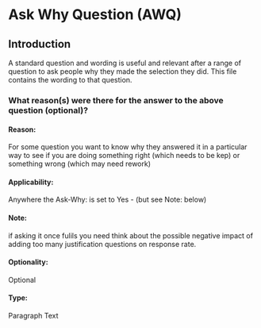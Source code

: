 # Ask Why Question (AWQ)

## Introduction
A standard question and wording is useful and relevant after a range of question to ask people why they made the selection they did. This file contains the wording to that question.

### What reason(s) were there for the answer to the above question (optional)?

#### Reason:
For some question you want to know why they answered it in a particular way to see if you are doing something right (which needs to be kep) or something wrong (which may need rework)

#### Applicability:
Anywhere the Ask-Why: is set to Yes - (but see Note: below)

#### Note: 
if asking it once fulils you need think about the possible negative impact of adding too many justification questions on response rate.

#### Optionality:
Optional

#### Type:
Paragraph Text

